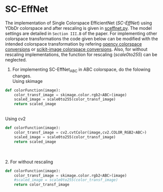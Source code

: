 # SC-EffNet


The implementation of Single Colorspace EfficientNet (_SC-EffNet_) using YDbDr colorspace and after rescaling is given in [sceffnet.py](https://github.com/manjaryp/GANvsGraphicsvsReal/blob/main/SC-EffNet/sceffnet.py). The model settings are detailed in `Section III.B` of the paper. For implementing other colorspace transformations the  code given below can be modified with the intended colorspace transformation by refering [opencv colorspace conversions](https://docs.opencv.org/master/d8/d01/group__imgproc__color__conversions.html#gga4e0972be5de079fed4e3a10e24ef5ef0a353a4b8db9040165db4dacb5bcefb6ea) or [scikit-image colorspace conversions](https://scikit-image.org/docs/dev/api/skimage.color.html). Also, for without rescaling implementations, the function for rescaling (_scale0to255_) can be neglected. 

1. For implementing SC-EffNet<sub>ABC</sub> in ABC colorspace, do the folowing changes.
</br>Using skimage
```python
def colorFunction(image):
    color_transf_image = skimage.color.rgb2<ABC>(image) 
    scaled_image = scale0to255(color_transf_image) 
    return scaled_image
```

</br>Using cv2
```python
def colorFunction(image):
    color_transf_image = cv2.cvtColor(image,cv2.COLOR_RGB2<ABC>)  
    scaled_image = scale0to255(color_transf_image) 
    return scaled_image
```

</br></br>
2. For without rescaling

```python
def colorFunction(image):
    color_transf_image = skimage.color.rgb2<ABC>(image) 
    #scaled_image = scale0to255(color_transf_image) 
    return color_transf_image
```
